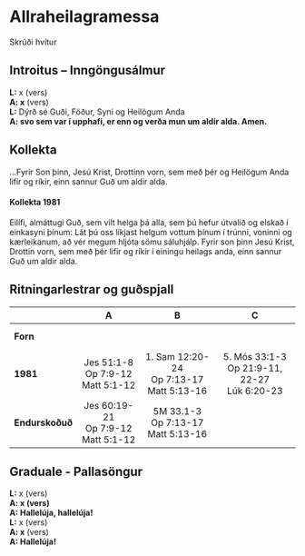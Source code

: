 # Allraheilagramessa

Skrúði hvítur

## Introitus – Inngöngusálmur

**L:** x (vers)  
**A: x** (vers)  
**L:** Dýrð sé Guði, Föður, Syni og Heilögum Anda  
**A: svo sem var í upphafi, er enn og verða mun um aldir alda. Amen.**  

## Kollekta

…Fyrir Son þinn, Jesú Krist, Drottinn vorn, sem með þér og Heilögum Anda lifir og ríkir, einn sannur Guð um aldir alda.

#### Kollekta 1981

Eilífi, almáttugi Guð, sem vilt helga þá alla, sem þú hefur útvalið og elskað í einkasyni þínum: Lát þú oss líkjast helgum vottum þínum í trúnni, voninni og kærleikanum, að vér megum hljóta sömu sáluhjálp. Fyrir son þinn Jesú Krist, Drottin vorn, sem með þér lifir og ríkir í einingu heilags anda, einn sannur Guð um aldir alda.

## Ritningarlestrar og guðspjall

| |**A**|**B**|**C**|
|:---|:---:|:---:|:---:|
|**Forn**| <br> <br> | <br> <br> | <br> <br> |
|**1981**|Jes 51:1-8<br>Op 7:9-12<br>Matt 5:1-12|1. Sam 12:20-24<br>Op 7:13-17<br>Matt 5:13-16|5. Mós 33:1-3<br>Op 21:9-11, 22-27<br>Lúk 6:20-23 |
|**Endurskoðuð**|Jes 60:19-21<br>Op 7:9-12<br>Matt 5:1-12|5M 33.1-3<br>Op 7:13-17<br>Matt 5:13-16| <br> <br> |

## Graduale - Pallasöngur

**L:** x (vers)  
**A: x (vers)**  
**A: Hallelúja, hallelúja!**  
**L:** x (vers)  
**A: x** (vers)  
**A: Hallelúja!**  